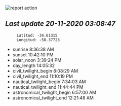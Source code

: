 ![report action](https://github.com/matiasz8/actions-for-reports/workflows/report%20action/badge.svg?branch=develop) 


## *****Last update 20-11-2020 03:08:47*****



		 Latitud: -34.61315
		 Longitud: -58.37723

 - sunrise 	 8:36:38 AM
 - sunset 	 10:42:10 PM
 - solar_noon 	 3:39:24 PM
 - day_length 	 14:05:32
 - civil_twilight_begin 	 8:08:29 AM
 - civil_twilight_end 	 11:10:19 PM
 - nautical_twilight_begin 	 7:34:03 AM
 - nautical_twilight_end 	 11:44:44 PM
 - astronomical_twilight_begin 	 6:57:00 AM
 - astronomical_twilight_end 	 12:21:48 AM
